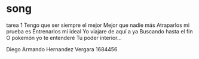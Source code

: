 # song
tarea 1
Tengo que ser siempre el mejor
Mejor que nadie más
Atraparlos mi prueba es
Entrenarlos mi ideal
Yo viajare de aquí a ya
Buscando hasta el fin
O pokemón yo te entenderé
Tu poder interior...

Diego Armando Hernandez Vergara
1684456

